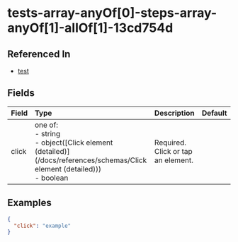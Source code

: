 
# tests-array-anyOf[0]-steps-array-anyOf[1]-allOf[1]-13cd754d



## Referenced In

- [test](/docs/references/schemas/test)

## Fields

Field | Type | Description | Default
:-- | :-- | :-- | :--
click | one of:<br/>- string<br/>- object([Click element (detailed)](/docs/references/schemas/Click element (detailed)))<br/>- boolean | Required. Click or tap an element. | 

## Examples

```json
{
  "click": "example"
}
```
